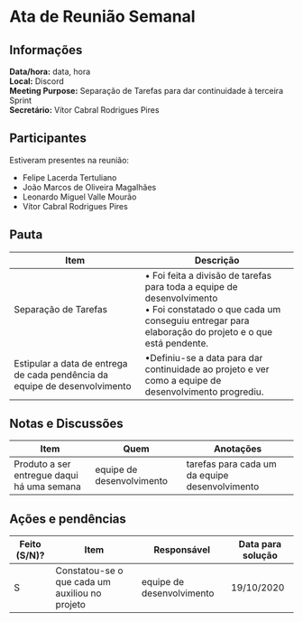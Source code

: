 # Ata de Reunião Semanal

## Informações
**Data/hora:** data, hora  
**Local:** Discord  
**Meeting Purpose:** Separação de Tarefas para dar continuidade à terceira Sprint  
**Secretário:** Vítor Cabral Rodrigues Pires 

## Participantes
Estiveram presentes na reunião:
- Felipe Lacerda Tertuliano
- João Marcos de Oliveira Magalhães
- Leonardo Miguel Valle Mourão
- Vítor Cabral Rodrigues Pires

## Pauta

Item | Descrição
---- | ----
Separação de Tarefas | • Foi feita a divisão de tarefas para toda a equipe de desenvolvimento<br>• Foi constatado o que cada um conseguiu entregar para elaboração do projeto e o que está pendente.
Estipular a data de entrega de cada pendência da equipe de desenvolvimento | •Definiu-se a data para dar continuidade ao projeto e ver como a equipe de desenvolvimento progrediu.

## Notas e Discussões
Item | Quem | Anotações |
---- | ---- | ---- |
Produto a ser entregue daqui há uma semana| equipe de desenvolvimento | tarefas para cada um da equipe desenvolvimento |


## Ações e pendências
| Feito (S/N)? | Item | Responsável | Data para solução |
| ---- | ---- | ---- | ---- |
| S | Constatou-se o que cada um auxiliou no projeto | equipe de desenvolvimento | 19/10/2020 |


